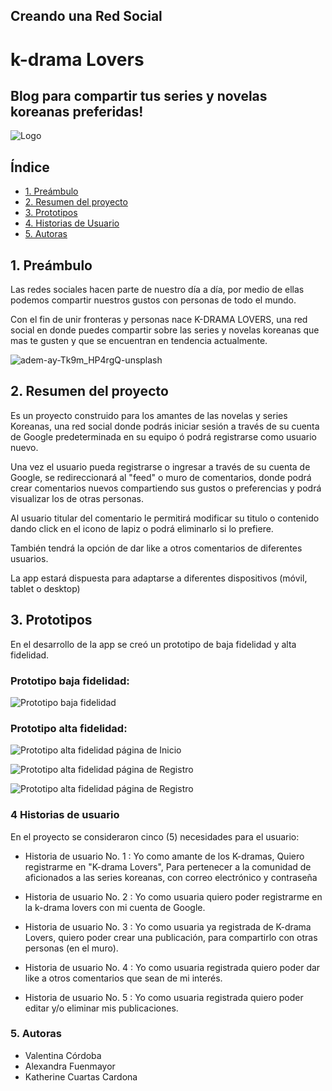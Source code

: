## Creando una Red Social  
# k-drama Lovers
## Blog para compartir tus series y novelas koreanas preferidas!

![Logo](src/img/logoheart.png)

## Índice

* [1. Preámbulo](#1-preámbulo)
* [2. Resumen del proyecto](#2-resumen-del-proyecto)
* [3. Prototipos](#3-Prototipos)
* [4. Historias de Usuario](#4-Historias-de-Usuario)
* [5. Autoras](#5-Autoras)

## 1. Preámbulo

Las redes sociales hacen parte de nuestro día a día, por medio de ellas podemos compartir nuestros gustos con personas de todo el mundo. 

Con el fin de unir fronteras y personas nace K-DRAMA LOVERS, una red social en donde puedes compartir sobre las series y novelas koreanas que mas te gusten y que se encuentran en tendencia actualmente.

![adem-ay-Tk9m_HP4rgQ-unsplash](src/img/LOGO.png)


## 2. Resumen del proyecto

Es un proyecto construido para los amantes de las novelas y series Koreanas, una red social donde podrás iniciar sesión a través de su cuenta de Google predeterminada en su equipo ó podrá registrarse como usuario nuevo. 

Una vez el usuario pueda registrarse o ingresar a través de su cuenta de Google, se redireccionará al "feed" o muro de comentarios, donde podrá crear comentarios nuevos compartiendo sus gustos o preferencias y podrá visualizar los de otras personas. 

Al usuario titular del comentario le permitirá modificar su titulo o contenido dando click en el icono de lapiz o podrá eliminarlo si lo prefiere. 

También tendrá la opción de dar like a otros comentarios de diferentes usuarios.

La app estará dispuesta para adaptarse a diferentes dispositivos (móvil, tablet o desktop)
## 3. Prototipos

En el desarrollo de la app se creó un prototipo de baja fidelidad y alta fidelidad. 

### Prototipo baja fidelidad:

![Prototipo baja fidelidad](src/img/prototipo_baja_fidelidad.jpg)

### Prototipo alta fidelidad:

![Prototipo alta fidelidad página de Inicio](src/img/Home.jpg)

![Prototipo alta fidelidad página de Registro](src/img/Register.jpg)

![Prototipo alta fidelidad página de Registro](src/img/Feed.jpg)



### 4 Historias de usuario

En el proyecto se consideraron cinco (5) necesidades para el usuario:

* Historia de usuario No. 1 : Yo como amante de los K-dramas, Quiero registrarme en "K-drama Lovers", Para pertenecer a la comunidad de aficionados a las series koreanas, con correo electrónico y contraseña 

* Historia de usuario No. 2 : Yo como usuaria quiero poder registrarme en la k-drama lovers con mi cuenta de Google.

* Historia de usuario No. 3 : Yo como usuaria ya registrada de K-drama Lovers, quiero poder crear una publicación, para  compartirlo con otras personas (en el muro).

* Historia de usuario No. 4 : Yo como usuaria registrada quiero poder dar like a otros comentarios que sean de mi interés.

* Historia de usuario No. 5 : Yo como usuaria registrada quiero poder editar y/o eliminar mis publicaciones.


### 5.  Autoras

* Valentina Córdoba
* Alexandra Fuenmayor
* Katherine Cuartas Cardona


